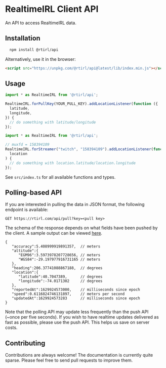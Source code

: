 # RealtimeIRL Client API

An API to access RealtimeIRL data.

## Installation

```bash
  npm install @rtirl/api
```

Alternatively, use it in the browser:

```html
<script src="https://unpkg.com/@rtirl/api@latest/lib/index.min.js"></script>
```

## Usage

```javascript
import * as RealtimeIRL from '@rtirl/api';

RealtimeIRL.forPullKey(YOUR_PULL_KEY).addLocationListener(function ({
  latitude,
  longitude,
}) {
  // do something with latitude/longitude
});
```

```javascript
import * as RealtimeIRL from '@rtirl/api';

// muxfd = 158394109
RealtimeIRL.forStreamer("twitch", "158394109").addLocationListener(function (
  location
) {
  // do something with location.latitude/location.longitude
});
```

See `src/index.ts` for all available functions and types.

## Polling-based API

If you are interested in pulling the data in JSON format, the following endpoint is available:

```
GET https://rtirl.com/api/pull?key=<pull key>
```

The schema of the response depends on what fields have been pushed by the client. A sample output can be viewed [here](https://rtirl.com/api/pull?key=t0fucprufql69bcx).

```
{
   "accuracy":5.408999919891357,  // meters
   "altitude":{
      "EGM96":3.5973978207728656, // meters
      "WGS84":-29.197977916731165 // meters
   },
   "heading":206.37741088867188,  // degrees
   "location":{
      "latitude":40.7047389,      // degrees
      "longitude":-74.0171302     // degrees
   },
   "reportedAt":1629924573000,    // milliseconds since epoch
   "speed":0.6116824746131897,    // meters per second
   "updatedAt":1629924573283      // milliseconds since epoch
}
```

Note that the polling API may update less frequently than the push API (~once per five seconds). If you wish to have realtime updates delivered as fast as possible, please use the push API. This helps us save on server costs.

## Contributing

Contributions are always welcome! The documentation is currently quite sparse. Please feel free to send pull requests to improve them.
